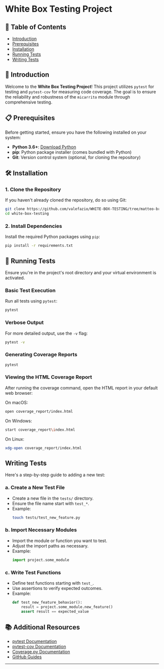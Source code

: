 
# White Box Testing Project

## 📝 Table of Contents

- [Introduction](#introduction)
- [Prerequisites](#prerequisites)
- [Installation](#installation)
- [Running Tests](#running-tests)
- [Writing Tests](#writing-tests)

## 🚀 Introduction

Welcome to the **White Box Testing Project**! This project utilizes `pytest` for testing and `pytest-cov` for measuring code coverage. The goal is to ensure the reliability and robustness of the `micarrito` module through comprehensive testing.

## 📋 Prerequisites

Before getting started, ensure you have the following installed on your system:

- **Python 3.6+**: [Download Python](https://www.python.org/downloads/)
- **pip**: Python package installer (comes bundled with Python)
- **Git**: Version control system (optional, for cloning the repository)

## 🛠 Installation

### 1. **Clone the Repository**

If you haven't already cloned the repository, do so using Git:

```bash
git clone https://github.com/valefazio/WHITE-BOX-TESTING/tree/matteo-branch
cd white-box-testing
```



### 2. **Install Dependencies**

Install the required Python packages using `pip`:

```bash
pip install -r requirements.txt
```


## 🧪 Running Tests

Ensure you're in the project's root directory and your virtual environment is activated.

### **Basic Test Execution**

Run all tests using `pytest`:

```bash
pytest
```



### **Verbose Output**

For more detailed output, use the `-v` flag:

```bash
pytest -v
```


### **Generating Coverage Reports**


```bash
pytest
```

### Viewing the HTML Coverage Report
After running the coverage command, open the HTML report in your default web browser:

On macOS:


```bash
open coverage_report/index.html
```

On Windows:


```bash
start coverage_report\index.html
```

On Linux:


```bash
xdg-open coverage_report/index.html
```




## Writing Tests

Here's a step-by-step guide to adding a new test:

### **a. Create a New Test File**

- Create a new file in the `tests/` directory.
- Ensure the file name start with `test_*`.
- Example:
  ```bash
  touch tests/test_new_feature.py
  ```

### **b. Import Necessary Modules**

- Import the module or function you want to test.
- Adjust the import paths as necessary.
- Example:
  ```python
  import project.some_module
  ```

### **c. Write Test Functions**

- Define test functions starting with `test_`.
- Use assertions to verify expected outcomes.
- Example:
  ```python
  def test_new_feature_behavior():
      result = project.some_module.new_feature()
      assert result == expected_value
  ```





## 📚 Additional Resources

- [pytest Documentation](https://docs.pytest.org/en/stable/)
- [pytest-cov Documentation](https://pytest-cov.readthedocs.io/en/latest/)
- [Coverage.py Documentation](https://coverage.readthedocs.io/en/coverage-5.5/)
- [GitHub Guides](https://guides.github.com/)

---





